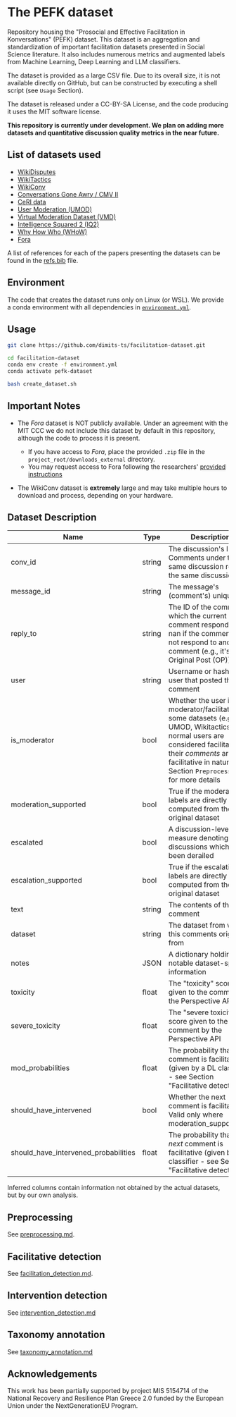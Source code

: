 # The PEFK dataset

Repository housing the "Prosocial and Effective Facilitation in Konversations" (PEFK) dataset. This dataset is an aggregation and standardization of important facilitation datasets presented in Social Science literature. It also includes numerous metrics and augmented labels from Machine Learning, Deep Learning and LLM classifiers. 

The dataset is provided as a large CSV file. Due to its overall size, it is not available directly on GitHub, but can be constructed by executing a shell script (see `Usage` Section).

The dataset is released under a CC-BY-SA License, and the code producing it uses the MIT software license.

**This repository is currently under development. We plan on adding more datasets and quantitative discussion quality metrics in the near future.**


## List of datasets used

- [WikiDisputes](https://aclanthology.org/2021.eacl-main.173/)
- [WikiTactics](https://arxiv.org/abs/2212.08353)
- [WikiConv](https://aclanthology.org/D18-1305/)  
- [Conversations Gone Awry / CMV II](https://arxiv.org/abs/1909.01362)
- [CeRI data](https://dl.acm.org/doi/10.1145/2307729.2307757)
- [User Moderation (UMOD)](https://aclanthology.org/2024.eacl-long.60/)
- [Virtual Moderation Dataset (VMD)](https://arxiv.org/abs/2503.16505)
- [Intelligence Squared 2 (IQ2)](https://aclanthology.org/N16-1017/)
- [Why How Who (WHoW)](https://aclanthology.org/2025.naacl-long.105/)
- [Fora](https://aclanthology.org/2024.acl-long.754/)

A list of references for each of the papers presenting the datasets can be found in the [refs.bib](refs.bib) file.

## Environment

The code that creates the dataset runs only on Linux (or WSL). We provide a conda environment with all dependencies in [`environment.yml`](environment.yml).

## Usage

```bash
git clone https://github.com/dimits-ts/facilitation-dataset.git

cd facilitation-dataset
conda env create -f environment.yml
conda activate pefk-dataset

bash create_dataset.sh
```

## Important Notes

- The *Fora* dataset is NOT publicly available. Under an agreement with the MIT CCC we do not include this dataset by default in this repository, although the code to process it is present. 
    - If you have access to *Fora*, place the provided `.zip` file in the `project_root/downloads_external` directory.
    - You may request access to Fora following the researchers' [provided instructions](https://github.com/schropes/fora-corpus/blob/main/README.md)

- The WikiConv dataset is **extremely** large and may take multiple hours to download and process, depending on your hardware.


## Dataset Description

| Name        | Type   | Description  | Inferred |
|-------------|--------|-----------------------------------------------------------------------------| --------|
| conv_id     | string | The discussion's ID. Comments under the same discussion refer to the same discussion ID.| |
| message_id  | string | The message's (comment's) unique ID.| |
| reply_to    | string | The ID of the comment which the current comment responds to. nan if the comment does not respond to another comment (e.g., it's the Original Post (OP)). | |
| user        | string | Username or hash of the user that posted the comment | |
| is_moderator| bool   | Whether the user is a moderator/facilitator. In some datasets (e.g., UMOD, Wikitactics), normal users are considered facilitators if their *comments* are facilitative in nature. See Section `Preprocessing` for more details ||
| moderation_supported | bool | True if the moderation labels are directly computed from the original dataset | |
| escalated | bool | A discussion-level measure denoting discussions which have been derailed | |
| escalation_supported | bool | True if the escalation labels are directly computed from the original dataset | |
| text      | string | The contents of the comment  | |
| dataset   | string | The dataset from which this comments originated from | |
| notes     | JSON  | A dictionary holding notable dataset-specific information | |
| toxicity | float | The "toxicity" score given to the comment by the Perspective API | ✔ |
| severe_toxicity | float | The "severe toxicity" score given to the comment by the Perspective API | ✔ |
| mod_probabilities | float | The probability that the comment is facilitative (given by a DL classifier - see Section "Facilitative detection") | ✔ |
| should_have_intervened | bool | Whether the  next comment is facilitative. Valid only where moderation_supported=1 | ✔ |
| should_have_intervened_probabilities | float | The probability that the *next* comment is facilitative (given by a DL classifier - see Section "Facilitative detection") | ✔ |

Inferred columns contain information not obtained by the actual datasets, but by our own analysis.

## Preprocessing
See [preprocessing.md](preprocessing.md).

## Facilitative detection
See [facilitation_detection.md](facilitation_detection.md).

## Intervention detection
See [intervention_detection.md](intervention_detection.md)


## Taxonomy annotation
See [taxonomy_annotation.md](taxonomy_annotation.md)

## Acknowledgements

This work has been partially supported by project MIS 5154714 of the National Recovery and Resilience Plan Greece 2.0 funded by the European Union under the NextGenerationEU Program.